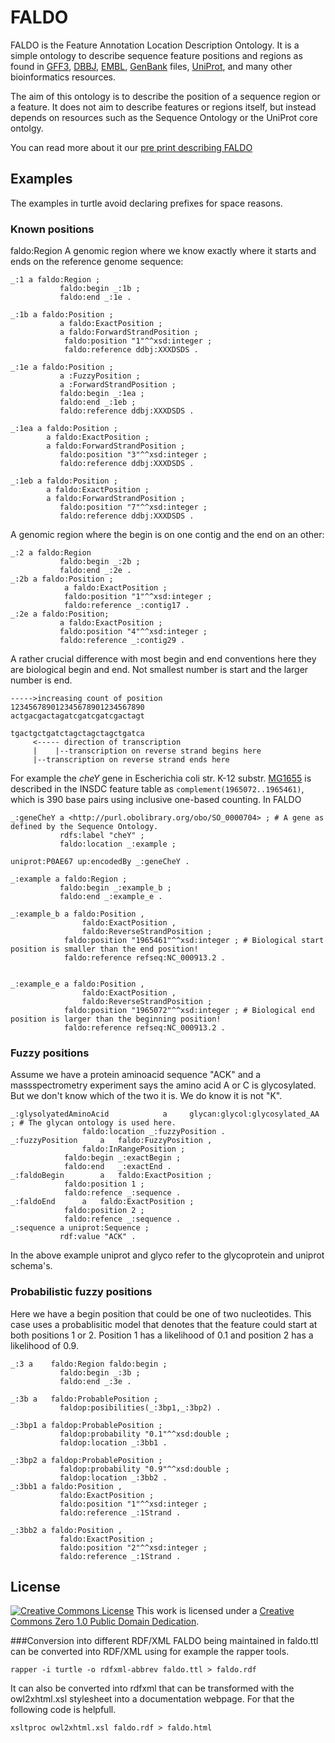 FALDO
=====

FALDO is the Feature Annotation Location Description Ontology.
It is a simple ontology to describe sequence feature positions and regions as found in 
[GFF3](http://www.sequenceontology.org/gff3.shtml), [DBBJ](http://www.ddbj.nig.ac.jp),
[EMBL](http://www.embl.org), [GenBank](http://www.ncbi.nlm.nih.gov/genbank) files,
[UniProt](http://www.uniprot.org), and many other bioinformatics resources.

The aim of this ontology is to describe the position of a sequence region or a feature.
It does not aim to describe features or regions itself, but instead depends on resources
such as the Sequence Ontology or the UniProt core ontolgy.

You can read more about it our [pre print describing FALDO](dx.doi.org/10.1101/002121)

Examples
--------

The examples in turtle avoid declaring prefixes for space reasons.

### Known positions
 faldo:Region
A genomic region where we know exactly where it starts and ends on the reference genome sequence:

```turtle
_:1 a faldo:Region ;
           faldo:begin _:1b ;
           faldo:end _:1e .

_:1b a faldo:Position ; 
           a faldo:ExactPosition ;
           a faldo:ForwardStrandPosition ;
            faldo:position "1"^^xsd:integer ;
            faldo:reference ddbj:XXXDSDS .

_:1e a faldo:Position ; 
           a :FuzzyPosition ;
           a :ForwardStrandPosition ;
           faldo:begin _:1ea ;
           faldo:end _:1eb ;
           faldo:reference ddbj:XXXDSDS .

_:1ea a faldo:Position ;
        a faldo:ExactPosition ;
        a faldo:ForwardStrandPosition ;
           faldo:position "3"^^xsd:integer ;
           faldo:reference ddbj:XXXDSDS .

_:1eb a faldo:Position ;
        a faldo:ExactPosition ;
        a faldo:ForwardStrandPosition ;
           faldo:position "7"^^xsd:integer ;
           faldo:reference ddbj:XXXDSDS .
```

A genomic region where the begin is on one contig and the end on an other:

```turtle
_:2 a faldo:Region
           faldo:begin _:2b ;
           faldo:end _:2e .
_:2b a faldo:Position ; 
            a faldo:ExactPosition ;
            faldo:position "1"^^xsd:integer ;
            faldo:reference _:contig17 .
_:2e a faldo:Position; 
           a faldo:ExactPosition ;
           faldo:position "4"^^xsd:integer ;
           faldo:reference _:contig29 .
```

A rather crucial difference with most begin and end conventions here they are biological begin and end. 
Not smallest number is start and the larger number is end.

```
----->increasing count of position
123456789012345678901234567890
actgacgactagatcgatcgatcgactagt

tgactgctgatctagctagctagctgatca
     <----- direction of transcription 
     |    |--transcription on reverse strand begins here
     |--transcription on reverse strand ends here      
```

For example the *cheY* gene in
Escherichia coli str. K-12 substr. [MG1655](http://www.ncbi.nlm.nih.gov/nuccore/NC_000913.2)
is described in the INSDC feature table as `complement(1965072..1965461)`,
which is 390 base pairs using inclusive one-based counting. In FALDO

```turtle
_:geneCheY a <http://purl.obolibrary.org/obo/SO_0000704> ; # A gene as defined by the Sequence Ontology.
           rdfs:label "cheY" ;
           faldo:location _:example ;

uniprot:P0AE67 up:encodedBy _:geneCheY .

_:example a faldo:Region ;
           faldo:begin _:example_b ;
           faldo:end _:example_e .

_:example_b a faldo:Position ,
                faldo:ExactPosition ,
                faldo:ReverseStrandPosition ;
            faldo:position "1965461"^^xsd:integer ; # Biological start position is smaller than the end position!
            faldo:reference refseq:NC_000913.2 .


_:example_e a faldo:Position ,
                faldo:ExactPosition ,
                faldo:ReverseStrandPosition ;
            faldo:position "1965072"^^xsd:integer ; # Biological end position is larger than the beginning position!
            faldo:reference refseq:NC_000913.2 .
```

### Fuzzy positions

Assume we have a protein aminoacid sequence "ACK" and a massspectrometry experiment says the amino acid 
A or C is glycosylated. But we don't know which of the two it is. We do know it is not "K".


```turtle
_:glysolyatedAminoAcid            a 	glycan:glycol:glycosylated_AA ; # The glycan ontology is used here.
				faldo:location _:fuzzyPosition .
_:fuzzyPosition 	a 	faldo:FuzzyPosition ,
				faldo:InRangePosition ;
			faldo:begin _:exactBegin ;
			faldo:end   _:exactEnd .
_:faldoBegin		a	faldo:ExactPosition ;
			faldo:position 1 ;
			faldo:refence _:sequence .
_:faldoEnd		a	faldo:ExactPosition ;
			faldo:position 2 ;
			faldo:refence _:sequence .
_:sequence a uniprot:Sequence ;
           rdf:value "ACK" .
```
In the above example uniprot and glyco refer to the glycoprotein and uniprot schema's.

### Probabilistic fuzzy positions

Here we have a begin position that could be one of two nucleotides. This case uses
a probablisitic model that denotes that the feature could start at both positions 1 or 2. Position 1
has a likelihood of 0.1 and position 2 has a likelihood of 0.9. 

```turtle
_:3 a    faldo:Region faldo:begin ;
           faldo:begin _:3b ;
           faldo:end _:3e .

_:3b a   faldo:ProbablePosition ;
           faldop:posibilities(_:3bp1,_:3bp2) .

_:3bp1 a faldop:ProbablePosition ;
           faldop:probability "0.1"^^xsd:double ;
           faldop:location _:3bb1 .

_:3bp2 a faldop:ProbablePosition ;
           faldop:probability "0.9"^^xsd:double ;
           faldop:location _:3bb2 .
_:3bb1 a faldo:Position ,
           faldo:ExactPosition ;
           faldo:position "1"^^xsd:integer ;
           faldo:reference _:1Strand .

_:3bb2 a faldo:Position ,
           faldo:ExactPosition ;
           faldo:position "2"^^xsd:integer ;
           faldo:reference _:1Strand .
```

License
-------

[![Creative Commons License](http://creativecommons.org/images/deed/nolaw.png)](http://creativecommons.org/publicdomain/zero/1.0/) This work is licensed under a [Creative Commons Zero 1.0 Public Domain Dedication](http://creativecommons.org/publicdomain/zero/1.0/).


###Conversion into different RDF/XML
FALDO being maintained in faldo.ttl  can be converted into RDF/XML using for example the rapper tools.

```
rapper -i turtle -o rdfxml-abbrev faldo.ttl > faldo.rdf
```

It can also be converted into rdfxml that can be transformed with the owl2xhtml.xsl stylesheet into a documentation webpage.
For that the following code is helpfull.

```
xsltproc owl2xhtml.xsl faldo.rdf > faldo.html
```

